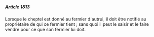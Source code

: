##### Article 1813

Lorsque le cheptel est donné au fermier d'autrui, il doit être notifié au propriétaire de qui ce fermier tient ; sans quoi il peut le saisir et le faire vendre pour ce que son fermier lui doit.

